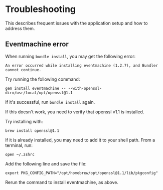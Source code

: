 # Troubleshooting

This describes frequent issues with the application setup and how to address them.

## Eventmachine error

When running `bundle install`, you may get the following error:
```
An error occurred while installing eventmachine (1.2.7), and Bundler cannot continue.
```

Try running the following command:
```
gem install eventmachine -- --with-openssl-dir=/usr/local/opt/openssl@1.1
```
If it's successful, run `bundle install` again.


If this doesn't work, you need to verify that openssl v1.1 is installed.

Try installing with:
```
brew install openssl@1.1
```

If it is already installed, you may need to add it to your shell path. From a terminal, run:
```
open ~/.zshrc
```

Add the following line and save the file:
```
export PKG_CONFIG_PATH="/opt/homebrew/opt/openssl@1.1/lib/pkgconfig"
```

Rerun the command to install eventmachine, as above.
